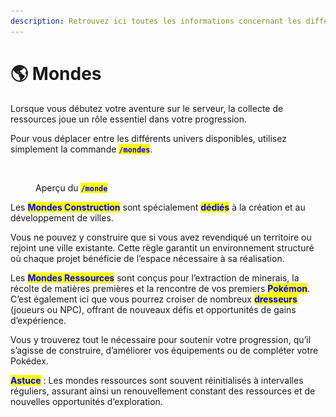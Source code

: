 ```yaml
---
description: Retrouvez ici toutes les informations concernant les différents mondes
---
```


# 🌎 Mondes

Lorsque vous débutez votre aventure sur le serveur, la collecte de ressources joue un rôle essentiel dans votre progression.&#x20;

Pour vous déplacer entre les différents univers disponibles, utilisez simplement la commande <mark style="color:blue;">**`/mondes`**</mark>.

<figure><img src="../.gitbook/assets/Capture d’écran 2025-02-19 à 16.27.29.png" alt=""><figcaption><p>Aperçu du <mark style="color:blue;"><strong><code>/monde</code></strong></mark></p></figcaption></figure>

Les <mark style="color:blue;">**Mondes Construction**</mark> sont spécialement <mark style="color:blue;">**dédiés**</mark> à la création et au développement de villes.

Vous ne pouvez y construire que si vous avez revendiqué un territoire ou rejoint une ville existante. Cette règle garantit un environnement structuré où chaque projet bénéficie de l’espace nécessaire à sa réalisation.

Les <mark style="color:blue;">**Mondes Ressources**</mark> sont conçus pour l’extraction de minerais, la récolte de matières premières et la rencontre de vos premiers <mark style="color:blue;">**Pokémon**</mark>. C’est également ici que vous pourrez croiser de nombreux <mark style="color:blue;">**dresseurs**</mark> (joueurs ou NPC), offrant de nouveaux défis et opportunités de gains d’expérience.&#x20;

Vous y trouverez tout le nécessaire pour soutenir votre progression, qu’il s’agisse de construire, d’améliorer vos équipements ou de compléter votre Pokédex.

<mark style="color:blue;">**Astuce**</mark> : Les mondes ressources sont souvent réinitialisés à intervalles réguliers, assurant ainsi un renouvellement constant des ressources et de nouvelles opportunités d’exploration.

